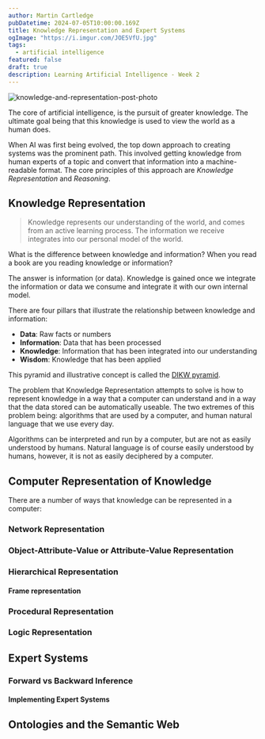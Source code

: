 ```yaml
---
author: Martin Cartledge
pubDatetime: 2024-07-05T10:00:00.169Z
title: Knowledge Representation and Expert Systems
ogImage: "https://i.imgur.com/JOE5VfU.jpg"
tags:
  - artificial intelligence
featured: false
draft: true
description: Learning Artificial Intelligence - Week 2
---
```


![knowledge-and-representation-post-photo](https://i.imgur.com/JOE5VfU.jpg)

The core of artificial intelligence, is the pursuit of greater knowledge. The ultimate goal being that this knowledge is used to view the world as a human does.

When AI was first being evolved, the top down approach to creating systems was the prominent path. This involved getting knowledge from human experts of a topic and convert that information into a machine-readable format. The core principles of this approach are _Knowledge Representation_ and _Reasoning_.

## Knowledge Representation

> Knowledge represents our understanding of the world, and comes from an active learning process. The information we receive integrates into our personal model of the world.

What is the difference between knowledge and information? When you read a book are you reading knowledge or information?

The answer is information (or data). Knowledge is gained once we integrate the information or data we consume and integrate it with our own internal model.

There are four pillars that illustrate the relationship between knowledge and information:

- **Data**: Raw facts or numbers
- **Information**: Data that has been processed
- **Knowledge**: Information that has been integrated into our understanding
- **Wisdom**: Knowledge that has been applied

This pyramid and illustrative concept is called the [DIKW pyramid](https://en.wikipedia.org/wiki/DIKW_pyramid).

The problem that Knowledge Representation attempts to solve is how to represent knowledge in a way that a computer can understand and in a way that the data stored can be automatically useable. The two extremes of this problem being: algorithms that are used by a computer, and human natural language that we use every day.

Algorithms can be interpreted and run by a computer, but are not as easily understood by humans. Natural language is of course easily understood by humans, however, it is not as easily deciphered by a computer.

## Computer Representation of Knowledge

There are a number of ways that knowledge can be represented in a computer:

### Network Representation

### Object-Attribute-Value or Attribute-Value Representation

### Hierarchical Representation

#### Frame representation

### Procedural Representation

### Logic Representation

## Expert Systems

### Forward vs Backward Inference

#### Implementing Expert Systems

## Ontologies and the Semantic Web
